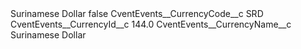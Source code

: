 <?xml version="1.0" encoding="UTF-8"?>
<CustomMetadata xmlns="http://soap.sforce.com/2006/04/metadata" xmlns:xsi="http://www.w3.org/2001/XMLSchema-instance" xmlns:xsd="http://www.w3.org/2001/XMLSchema">
    <label>Surinamese Dollar</label>
    <protected>false</protected>
    <values>
        <field>CventEvents__CurrencyCode__c</field>
        <value xsi:type="xsd:string">SRD</value>
    </values>
    <values>
        <field>CventEvents__CurrencyId__c</field>
        <value xsi:type="xsd:double">144.0</value>
    </values>
    <values>
        <field>CventEvents__CurrencyName__c</field>
        <value xsi:type="xsd:string">Surinamese Dollar</value>
    </values>
</CustomMetadata>
